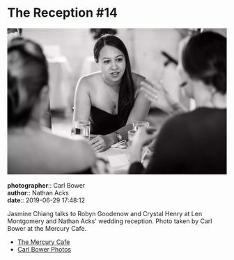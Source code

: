 # The Reception #14

![Jasmine Chiang talks to Robyn Goodenow and Crystal Henry](assets/2019-06-29-set-3-the-reception-14.webp)

**photographer**:: Carl Bower  
**author**:: Nathan Acks  
**date**:: 2019-06-29 17:48:12

Jasmine Chiang talks to Robyn Goodenow and Crystal Henry at Len Montgomery and Nathan Acks' wedding reception. Photo taken by Carl Bower at the Mercury Cafe.

* [The Mercury Cafe](http://mercurycafe.com)
* [Carl Bower Photos](https://carlbowerphotos.com)
